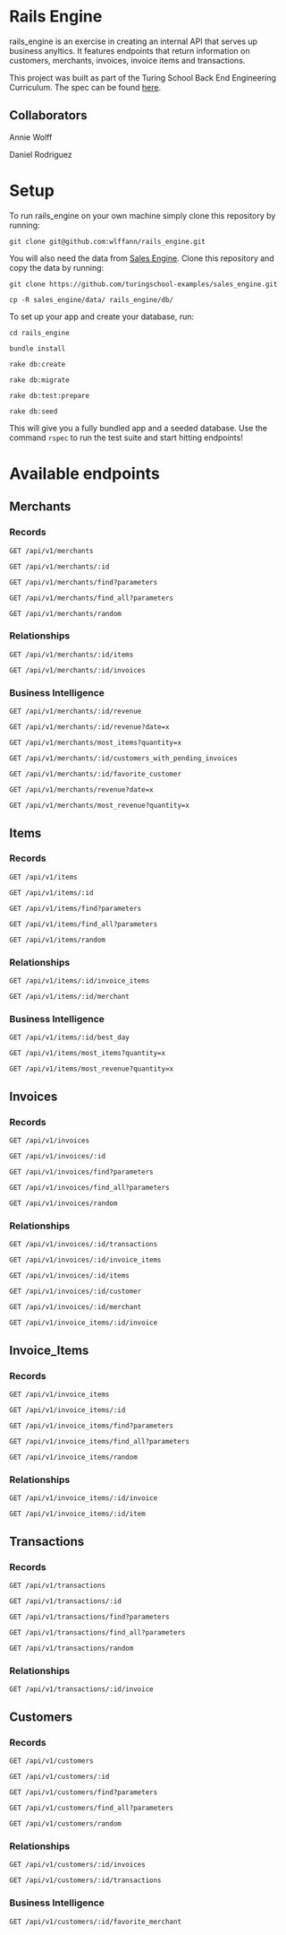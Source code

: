 # Rails Engine

rails_engine is an exercise in creating an internal API that serves up business anyltics. It features endpoints that return information on customers, merchants, invoices, invoice items and transactions.

This project was built as part of the Turing School Back End Engineering Curriculum. The spec can be found [here](http://backend.turing.io/module3/projects/rails_engine).

## Collaborators
Annie Wolff 

Daniel Rodriguez

# Setup

To run rails_engine on your own machine simply clone this repository by running:

`git clone git@github.com:wlffann/rails_engine.git`

You will also need the data from [Sales Engine](https://github.com/turingschool-examples/sales_engine). Clone this repository and copy the data by running:

`git clone https://github.com/turingschool-examples/sales_engine.git`

`cp -R sales_engine/data/ rails_engine/db/`

To set up your app and create your database, run:

`cd rails_engine`

`bundle install`

`rake db:create`

`rake db:migrate`

`rake db:test:prepare`

`rake db:seed`

This will give you a fully bundled app and a seeded database. Use the command `rspec` to run the test suite and start hitting endpoints!

# Available endpoints

## Merchants

### Records

`GET /api/v1/merchants`

`GET /api/v1/merchants/:id`

`GET /api/v1/merchants/find?parameters`

`GET /api/v1/merchants/find_all?parameters`

`GET /api/v1/merchants/random`

### Relationships

`GET /api/v1/merchants/:id/items`

`GET /api/v1/merchants/:id/invoices`

### Business Intelligence

`GET /api/v1/merchants/:id/revenue`

`GET /api/v1/merchants/:id/revenue?date=x`

`GET /api/v1/merchants/most_items?quantity=x`

`GET /api/v1/merchants/:id/customers_with_pending_invoices`

`GET /api/v1/merchants/:id/favorite_customer`

`GET /api/v1/merchants/revenue?date=x`

`GET /api/v1/merchants/most_revenue?quantity=x`

## Items

### Records

`GET /api/v1/items`

`GET /api/v1/items/:id`

`GET /api/v1/items/find?parameters`

`GET /api/v1/items/find_all?parameters`

`GET /api/v1/items/random`

### Relationships

`GET /api/v1/items/:id/invoice_items`

`GET /api/v1/items/:id/merchant`

### Business Intelligence

`GET /api/v1/items/:id/best_day`

`GET /api/v1/items/most_items?quantity=x`

`GET /api/v1/items/most_revenue?quantity=x`

## Invoices

### Records

`GET /api/v1/invoices`

`GET /api/v1/invoices/:id`

`GET /api/v1/invoices/find?parameters`

`GET /api/v1/invoices/find_all?parameters`

`GET /api/v1/invoices/random`

### Relationships

`GET /api/v1/invoices/:id/transactions`

`GET /api/v1/invoices/:id/invoice_items`

`GET /api/v1/invoices/:id/items`

`GET /api/v1/invoices/:id/customer`

`GET /api/v1/invoices/:id/merchant`

`GET /api/v1/invoice_items/:id/invoice`

## Invoice_Items

### Records

`GET /api/v1/invoice_items`

`GET /api/v1/invoice_items/:id`

`GET /api/v1/invoice_items/find?parameters`

`GET /api/v1/invoice_items/find_all?parameters`

`GET /api/v1/invoice_items/random`

### Relationships

`GET /api/v1/invoice_items/:id/invoice`

`GET /api/v1/invoice_items/:id/item`

## Transactions

### Records

`GET /api/v1/transactions`

`GET /api/v1/transactions/:id`

`GET /api/v1/transactions/find?parameters`

`GET /api/v1/transactions/find_all?parameters`

`GET /api/v1/transactions/random`

### Relationships

`GET /api/v1/transactions/:id/invoice`

## Customers

### Records

`GET /api/v1/customers`

`GET /api/v1/customers/:id`

`GET /api/v1/customers/find?parameters`

`GET /api/v1/customers/find_all?parameters`

`GET /api/v1/customers/random`

### Relationships

`GET /api/v1/customers/:id/invoices`

`GET /api/v1/customers/:id/transactions`

### Business Intelligence

`GET /api/v1/customers/:id/favorite_merchant`

